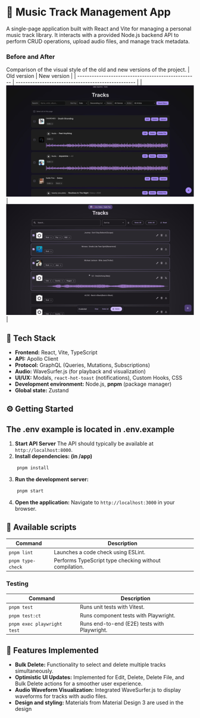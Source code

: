 # 🎵 Music Track Management App

A single-page application built with React and Vite for managing a personal music track library. It interacts with a provided Node.js backend API to perform CRUD operations, upload audio files, and manage track metadata.

### Before and After
Comparison of the visual style of the old and new versions of the project.
| Old version                                   |  New version                                    |
| -------------------------------------------------- | -------------------------------------------------- |
| ![The old screen of the application](./src/assets/tracks_old.jpg) | ![The new screen of the application](./src/assets/tracks_new.png) |


## 🚀 Tech Stack

*   **Frontend:** React, Vite, TypeScript
*   **API:** Apollo Client 
*   **Protocol:** GraphQL (Queries, Mutations, Subscriptions)
*   **Audio:** WaveSurfer.js (for playback and visualization)
*   **UI/UX:** Modals, `react-hot-toast` (notifications), Custom Hooks, CSS
*   **Development environment:** Node.js, **pnpm** (package manager)
*   **Global state:** Zustand

## ⚙️ Getting Started

## The .env example is located in .env.example

1. **Start API Server** 
The API should typically be available at `http://localhost:8000`.
2. **Install dependencies: (in /app)**
```bash
    pnpm install
```
3. **Run the development server:**
```bash
    pnpm start
```

4. **Open the application:**
    Navigate to `http://localhost:3000` in your browser.
    

## 📜 Available scripts

| Command                       | Description                                                                |
| ----------------------------- | -------------------------------------------------------------------   
| `pnpm lint`                   | Launches a code check using ESLint.                        |
| `pnpm type-check`             | Performs TypeScript type checking without compilation.                  |


### Testing

| Command                       | Description                                                                |
| ----------------------------- | ------------------------------------------------------------------- |
| `pnpm test`                   | Runs unit tests with Vitest.                            |
| `pnpm test:ct`                | Runs component tests with Playwright.                 |
| `pnpm exec playwright test`   | Runs end-to-end (E2E) tests with Playwright.           |


## 🎉 Features Implemented

*   **Bulk Delete:** Functionality to select and delete multiple tracks simultaneously.
*   **Optimistic UI Updates:** Implemented for Edit, Delete, Delete File, and Bulk Delete actions for a smoother user experience.
*   **Audio Waveform Visualization:** Integrated WaveSurfer.js to display waveforms for tracks with audio files.
*   **Design and styling:** Materials from Material Design 3 are used in the design